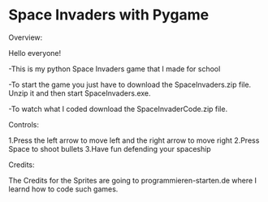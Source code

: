 # Space Invaders with Pygame

Overview:

Hello everyone!

-This is my python Space Invaders game that I made for school

-To start the game you just have to download the SpaceInvaders.zip file.
 Unzip it and then start SpaceInvaders.exe.

-To watch what I coded download the SpaceInvaderCode.zip file.

Controls:

1.Press the left arrow to move left and the right arrow to move right
2.Press Space to shoot bullets
3.Have fun defending your spaceship

Credits:

The Credits for the Sprites are going to programmieren-starten.de where I learnd how to code such games.
